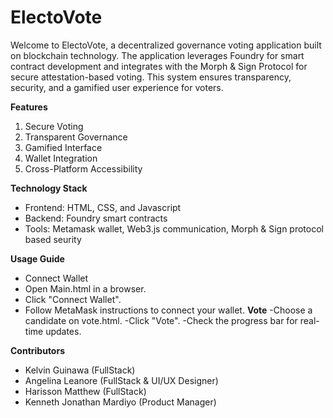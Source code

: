 # ElectoVote

Welcome to ElectoVote, a decentralized governance voting application built on blockchain technology. The application leverages Foundry for smart contract development and integrates with the Morph & Sign Protocol for secure attestation-based voting. This system ensures transparency, security, and a gamified user experience for voters.

**Features**
1. Secure Voting
2. Transparent Governance
3. Gamified Interface
4. Wallet Integration
5. Cross-Platform Accessibility

**Technology Stack**
- Frontend: HTML, CSS, and Javascript
- Backend: Foundry smart contracts
- Tools: Metamask wallet, Web3.js communication, Morph & Sign protocol based seurity

**Usage Guide**
- Connect Wallet
- Open Main.html in a browser.
- Click "Connect Wallet".
- Follow MetaMask instructions to connect your wallet.
**Vote**
-Choose a candidate on vote.html.
-Click "Vote".
-Check the progress bar for real-time updates.

**Contributors**
- Kelvin Guinawa (FullStack)
- Angelina Leanore (FullStack & UI/UX Designer)
- Harisson Matthew (FullStack)
- Kenneth Jonathan Mardiyo (Product Manager)

